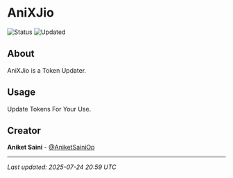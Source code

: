 # AniXJio

![Status](https://img.shields.io/badge/Status-Active-green)
![Updated](https://img.shields.io/badge/Updated-202507/24/250707/24/2524-blue)

## About

AniXJio is a Token Updater.
## Usage

Update Tokens For Your Use.

## Creator

**Aniket Saini** - [@AniketSainiOp](https://github.com/AniketSainiOp)

---

*Last updated: 2025-07-24 20:59 UTC*
